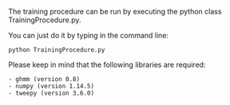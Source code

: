 The training procedure can be run by executing the python class TrainingProcedure.py.

You can just do it by typing in the command line:

    python TrainingProcedure.py
    
Please keep in mind that the following libraries are required:
    
    - ghmm (version 0.8)
    - numpy (version 1.14.5)
    - tweepy (version 3.6.0)
    